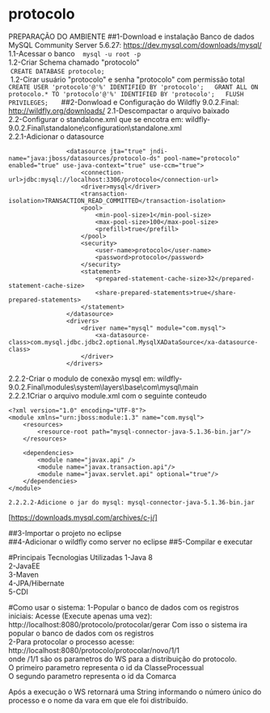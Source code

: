 # protocolo
PREPARAÇÃO DO AMBIENTE
##1-Download e instalação Banco de dados MySQL Community Server 5.6.27: https://dev.mysql.com/downloads/mysql/ 
  1.1-Acessar o banco 
    `mysql -u root -p`  
  1.2-Criar Schema chamado "protocolo"  
  `CREATE DATABASE protocolo;`  
  1.2-Cirar usuário "protocolo" e senha "protocolo" com permissão total 
  ```	
  CREATE USER 'protocolo'@'%' IDENTIFIED BY 'protocolo';  
  GRANT ALL ON protocolo.* TO 'protocolo'@'%' IDENTIFIED BY 'protocolo';  
  FLUSH PRIVILEGES; 
  ``` 
##2-Donwload e Configuração do Wildfly 9.0.2.Final: http://wildfly.org/downloads/
  2.1-Descompactar o arquivo baixado      
  2.2-Configurar o standalone.xml que se encotra em: wildfly-9.0.2.Final\standalone\configuration\standalone.xml    
    2.2.1-Adicionar o datasource     
```
                <datasource jta="true" jndi-name="java:jboss/datasources/protocolo-ds" pool-name="protocolo" enabled="true" use-java-context="true" use-ccm="true">
                    <connection-url>jdbc:mysql://localhost:3306/protocolo</connection-url>
                    <driver>mysql</driver>
                    <transaction-isolation>TRANSACTION_READ_COMMITTED</transaction-isolation>
                    <pool>
                        <min-pool-size>1</min-pool-size>
                        <max-pool-size>100</max-pool-size>
                        <prefill>true</prefill>
                    </pool>
                    <security>
                        <user-name>protocolo</user-name>
                        <password>protocolo</password>
                    </security>
                    <statement>
                        <prepared-statement-cache-size>32</prepared-statement-cache-size>
                        <share-prepared-statements>true</share-prepared-statements>
                    </statement>
                </datasource>
                <drivers>
                    <driver name="mysql" module="com.mysql">
                        <xa-datasource-class>com.mysql.jdbc.jdbc2.optional.MysqlXADataSource</xa-datasource-class>
                    </driver>
                </drivers>
```      
  2.2.2-Criar o modulo de conexão mysql em: wildfly-9.0.2.Final\modules\system\layers\base\com\mysql\main      
    2.2.2.1Criar o arquivo module.xml com o seguinte conteudo
``` 
<?xml version="1.0" encoding="UTF-8"?>
<module xmlns="urn:jboss:module:1.3" name="com.mysql">
    <resources>
        <resource-root path="mysql-connector-java-5.1.36-bin.jar"/>
    </resources>

    <dependencies>
        <module name="javax.api" />
        <module name="javax.transaction.api"/>
        <module name="javax.servlet.api" optional="true"/>
    </dependencies>
</module>
``` 
    2.2.2.2-Adicione o jar do mysql: mysql-connector-java-5.1.36-bin.jar       
   [https://downloads.mysql.com/archives/c-j/]
    
##3-Importar o projeto no eclipse      
##4-Adicionar o wildfly como server no eclipse
##5-Compilar e executar       


#Principais Tecnologias Utilizadas
1-Java 8     
2-JavaEE     
3-Maven     
4-JPA/Hibernate     
5-CDI     


#Como usar o sistema:
1-Popular o banco de dados com os registros iniciais:
  Acesse (Execute apenas uma vez): http://localhost:8080/protocolo/protocolar/gerar
  Com isso o sistema ira popular o banco de dados com os registros      
2-Para protocolar o processo acesse: http://localhost:8080/protocolo/protocolar/novo/1/1          
onde /1/1 são os parametros do WS para a distribuição do protocolo.     
O primeiro parametro representa o id da ClasseProcessual     
O segundo parametro representa o id da Comarca      

Após a execução o WS retornará uma String informando o número único do processo e o nome da vara em que ele foi distribuído.      
